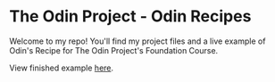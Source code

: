 # The Odin Project - Odin Recipes

Welcome to my repo! You'll find my project files and a live example of Odin's Recipe for
The Odin Project's Foundation Course.


View finished example [here](https://mtdowner.github.io/odin-recipes/).
